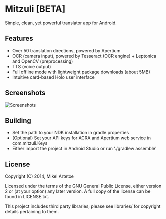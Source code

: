 Mitzuli [BETA]
==============

Simple, clean, yet powerful translator app for Android.


Features
--------

- Over 50 translation directions, powered by Apertium
- OCR (camera input), powered by Tesseract (OCR engine) + Leptonica and OpenCV (preprocessing)
- TTS (voice output)
- Full offline mode with lightweight package downloads (about 5MB)
- Intuitive card-based Holo user interface


Screenshots
-----------

![Screenshots](http://i40.tinypic.com/t7h739.jpg)


Building
--------

- Set the path to your NDK installation in gradle.properties
- (Optional) Set your API keys for ACRA and Apertium web service in com.mitzuli.Keys
- Either import the project in Android Studio or run './gradlew assemble'


License
-------

Copyright (C) 2014, Mikel Artetxe

Licensed under the terms of the GNU General Public License, either version 2 or (at your option) any later version. A full copy of the license can be found in LICENSE.txt.

This project includes third party libraries; please see libraries/ for copyright details pertaining to them.
